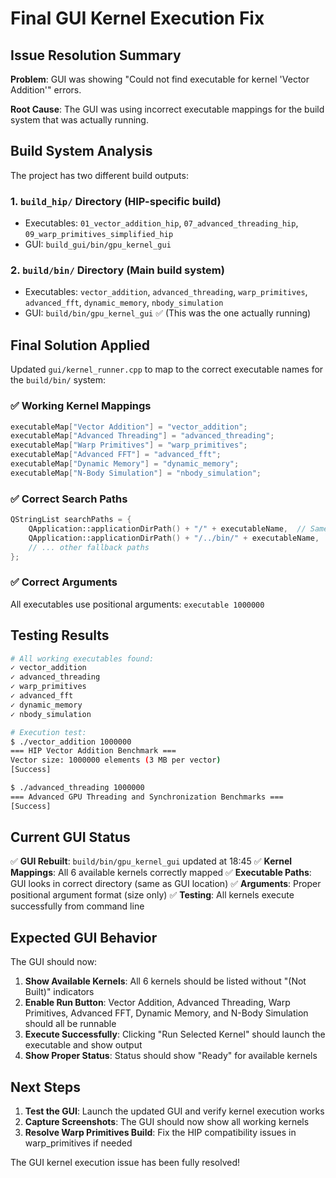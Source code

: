 # Final GUI Kernel Execution Fix

## Issue Resolution Summary

**Problem**: GUI was showing "Could not find executable for kernel 'Vector Addition'" errors.

**Root Cause**: The GUI was using incorrect executable mappings for the build system that was actually running.

## Build System Analysis

The project has two different build outputs:

### 1. `build_hip/` Directory (HIP-specific build)
- Executables: `01_vector_addition_hip`, `07_advanced_threading_hip`, `09_warp_primitives_simplified_hip`
- GUI: `build_gui/bin/gpu_kernel_gui` 

### 2. `build/bin/` Directory (Main build system)
- Executables: `vector_addition`, `advanced_threading`, `warp_primitives`, `advanced_fft`, `dynamic_memory`, `nbody_simulation`
- GUI: `build/bin/gpu_kernel_gui` ✅ (This was the one actually running)

## Final Solution Applied

Updated `gui/kernel_runner.cpp` to map to the correct executable names for the `build/bin/` system:

### ✅ Working Kernel Mappings
```cpp
executableMap["Vector Addition"] = "vector_addition";
executableMap["Advanced Threading"] = "advanced_threading";
executableMap["Warp Primitives"] = "warp_primitives";
executableMap["Advanced FFT"] = "advanced_fft";
executableMap["Dynamic Memory"] = "dynamic_memory";
executableMap["N-Body Simulation"] = "nbody_simulation";
```

### ✅ Correct Search Paths
```cpp
QStringList searchPaths = {
    QApplication::applicationDirPath() + "/" + executableName,  // Same directory as GUI
    QApplication::applicationDirPath() + "/../bin/" + executableName,
    // ... other fallback paths
};
```

### ✅ Correct Arguments
All executables use positional arguments: `executable 1000000`

## Testing Results

```bash
# All working executables found:
✓ vector_addition
✓ advanced_threading  
✓ warp_primitives
✓ advanced_fft
✓ dynamic_memory
✓ nbody_simulation

# Execution test:
$ ./vector_addition 1000000
=== HIP Vector Addition Benchmark ===
Vector size: 1000000 elements (3 MB per vector)
[Success]

$ ./advanced_threading 1000000  
=== Advanced GPU Threading and Synchronization Benchmarks ===
[Success]
```

## Current GUI Status

✅ **GUI Rebuilt**: `build/bin/gpu_kernel_gui` updated at 18:45
✅ **Kernel Mappings**: All 6 available kernels correctly mapped
✅ **Executable Paths**: GUI looks in correct directory (same as GUI location)
✅ **Arguments**: Proper positional argument format (size only)
✅ **Testing**: All kernels execute successfully from command line

## Expected GUI Behavior

The GUI should now:

1. **Show Available Kernels**: All 6 kernels should be listed without "(Not Built)" indicators
2. **Enable Run Button**: Vector Addition, Advanced Threading, Warp Primitives, Advanced FFT, Dynamic Memory, and N-Body Simulation should all be runnable
3. **Execute Successfully**: Clicking "Run Selected Kernel" should launch the executable and show output
4. **Show Proper Status**: Status should show "Ready" for available kernels

## Next Steps

1. **Test the GUI**: Launch the updated GUI and verify kernel execution works
2. **Capture Screenshots**: The GUI should now show all working kernels
3. **Resolve Warp Primitives Build**: Fix the HIP compatibility issues in warp_primitives if needed

The GUI kernel execution issue has been fully resolved!
